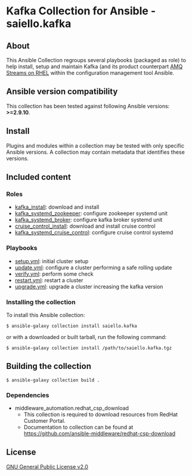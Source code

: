 # Kafka Collection for Ansible - saiello.kafka

## About

This Ansible Collection regroups several playbooks (packaged as role) to help install, setup and maintain Kafka (and its product counterpart [AMQ Streams on RHEL](https://access.redhat.com/documentation/en-us/red_hat_amq_streams/2.1/html-single/using_amq_streams_on_rhel) within the configuration management tool Ansible.

<!--start requires_ansible-->
## Ansible version compatibility

This collection has been tested against following Ansible versions: **>=2.9.10**.


## Install

Plugins and modules within a collection may be tested with only specific Ansible versions. A collection may contain metadata that identifies these versions.
<!--end requires_ansible-->

## Included content

### Roles

* [kafka_install](https://github.com/saiello/kafka/blob/main/roles/kafka_install/README.md): download and install
* [kafka_systemd_zookeeper](https://github.com/saiello/kafka/blob/main/roles/kafka_systemd_zookeeper/README.md): configure zookeeper systemd unit
* [kafka_systemd_broker](https://github.com/saiello/kafka/blob/main/roles/kafka_systemd_broker/README.md): configure kafka broker systemd unit
* [cruise_control_install](https://github.com/saiello/kafka/blob/main/roles/cruise_control_install/README.md): download and install cruise control
* [kafka_systemd_cruise_control](https://github.com/saiello/kafka/blob/main/roles/kafka_systemd_cruise_control/README.md): configure cruise control systemd


### Playbooks

* [setup.yml](https://github.com/saiello/kafka/blob/main/playbooks/setup.yml): initial cluster setup
* [update.yml](https://github.com/saiello/kafka/blob/main/playbooks/update.yml): configure a cluster performing a safe rolling update
* [verify.yml](https://github.com/saiello/kafka/blob/main/playbooks/verify.yml): perform some check
* [restart.yml](https://github.com/saiello/kafka/blob/main/playbooks/restart.yml): restart a cluster
* [upgrade.yml](https://github.com/saiello/kafka/blob/main/playbooks/upgrade.yml): upgrade a cluster increasing the kafka version

### Installing the collection

To install this Ansible collection:

    $ ansible-galaxy collection install saiello.kafka

or with a downloaded or built tarball, run the following command:

    $ ansible-galaxy collection install /path/to/saiello.kafka.tgz


## Building the collection

    $ ansible-galaxy collection build .


### Dependencies

- middleware_automation.redhat_csp_download
    - This collection is required to download resources from RedHat Customer Portal.
    - Documentation to collection can be found at <https://github.com/ansible-middleware/redhat-csp-download>


## License

[GNU General Public License v2.0](https://github.com/saiello/kafka/blob/main/LICENSE)